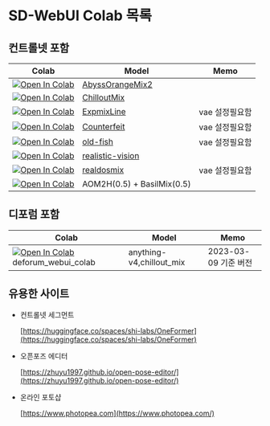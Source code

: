 # SD-WebUI Colab 목록

## 컨트롤넷 포함

| Colab                                                                                                                                                                                     | Model                                                                              | Memo           |
| ----------------------------------------------------------------------------------------------------------------------------------------------------------------------------------------- | ---------------------------------------------------------------------------------- | -------------- |
| [![Open In Colab](https://colab.research.google.com/assets/colab-badge.svg)](https://colab.research.google.com/github/ninjaneural/webui/blob/master/abyss_orange_mix_2_webui_colab.ipynb) | [AbyssOrangeMix2](https://huggingface.co/WarriorMama777/OrangeMixs)                |                |
| [![Open In Colab](https://colab.research.google.com/assets/colab-badge.svg)](https://colab.research.google.com/github/ninjaneural/webui/blob/master/chillout_mix_webui_colab.ipynb)       | [ChilloutMix](https://huggingface.co/swl-models/chilloutmix-ni)                    |                |
| [![Open In Colab](https://colab.research.google.com/assets/colab-badge.svg)](https://colab.research.google.com/github/ninjaneural/webui/blob/master/expmix_line_webui_colab.ipynb)        | [ExpmixLine](https://huggingface.co/AIARTCHAN/expmixLine_v2)                       | vae 설정필요함 |
| [![Open In Colab](https://colab.research.google.com/assets/colab-badge.svg)](https://colab.research.google.com/github/ninjaneural/webui/blob/master/counterfeit_webui_colab.ipynb)        | [Counterfeit](https://huggingface.co/gsdf/Counterfeit-V2.0)                        | vae 설정필요함 |
| [![Open In Colab](https://colab.research.google.com/assets/colab-badge.svg)](https://colab.research.google.com/github/ninjaneural/webui/blob/master/oldfish_webui_colab.ipynb)            | [old-fish](https://civitai.com/models/14978/old-fish)                              | vae 설정필요함 |
| [![Open In Colab](https://colab.research.google.com/assets/colab-badge.svg)](https://colab.research.google.com/github/ninjaneural/webui/blob/master/realistic_vision_webui_colab.ipynb)   | [realistic-vision](https://civitai.com/models/4201/realistic-vision-v13-fantasyai) |                |
| [![Open In Colab](https://colab.research.google.com/assets/colab-badge.svg)](https://colab.research.google.com/github/ninjaneural/webui/blob/master/realdosmix_webui_colab.ipynb)         | [realdosmix](https://civitai.com/models/6925/realdosmix)                           | vae 설정필요함 |
| [![Open In Colab](https://colab.research.google.com/assets/colab-badge.svg)](https://colab.research.google.com/github/ninjaneural/webui/blob/master/abyssbasil_0_5_webui_colab.ipynb)     | AOM2H(0.5) + BasilMix(0.5)                                                         |                |

## 디포럼 포함

| Colab                                                                                                                                                                                              | Model                    | Memo                 |
| -------------------------------------------------------------------------------------------------------------------------------------------------------------------------------------------------- | ------------------------ | -------------------- |
| [![Open In Colab](https://colab.research.google.com/assets/colab-badge.svg)](https://colab.research.google.com/github/ninjaneural/webui/blob/master/deforum_webui_colab.ipynb) deforum_webui_colab | anything-v4,chillout_mix | 2023-03-09 기준 버전 |

## 유용한 사이트

- 컨트롤넷 세그먼트

  [https://huggingface.co/spaces/shi-labs/OneFormer](https://huggingface.co/spaces/shi-labs/OneFormer)

- 오픈포즈 에디터

  [https://zhuyu1997.github.io/open-pose-editor/](https://zhuyu1997.github.io/open-pose-editor/)

- 온라인 포토샵

  [https://www.photopea.com](https://www.photopea.com/)

